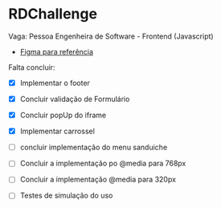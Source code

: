# RDChallenge
Vaga: Pessoa Engenheira de Software - Frontend (Javascript)

* [Figma para referência](https://www.figma.com/file/heOszg42LP1K070IiLXiLV/Teste---Vaga?node-id=3%3A21)

<!-- 
# Cypress

Cypress é uma ferramenta de teste de front-end desenvolvida para a web. Você pode rodar o cypress localmente para verificar alguns itens testados, para isso execute o um dos seguintes comandos:

Para executar os testes apenas no terminal:

npm test
Para executar os testes e vê-los rodando em uma janela de navegador:

npm run cypress:open

# ou
npx cypress open
Após executar um dos dois comandos acima, será aberta uma janela de navegador e então basta clicar no nome do arquivo de teste que quiser executar (project.spec.js), ou para executar todos os testes clique em Run all specs

PS: Para rodar o cypress é preciso ter rodado o comando npm install anteriormente.
 -->
Falta concluir:

- [x] Implementar o footer
- [x] Concluir validação de Formulário
- [x] Concluir popUp do iframe
- [x] Implementar carrossel
- [ ] concluir implementação do menu sanduiche
- [ ] Concluir a implementação po @media para 768px
- [ ] Concluir a implementação @media para 320px
- [ ] Testes de simulação do uso


<!-- 
Avaliação do desafio:

Interessante, bastante desafiador trabalhar só com CSS, HTML e JS.
Consegui perceber que a estratégia de começar pela web me fez perder muito tempo no CSS. 
Não me atentei a trabalhar com em, ou % e acabei precsisando reajustar muitas coisas sempre.
Enfim, valeu o aprendizado, foram muitas buscas para resolver alguns proplemas que tive no caminho.
 -->

